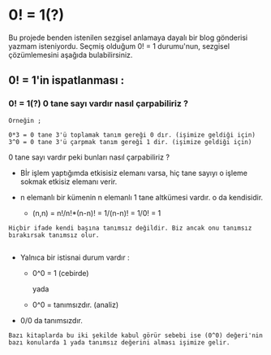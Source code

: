 # 0! = 1(?)
Bu projede benden istenilen sezgisel anlamaya dayalı bir blog gönderisi yazmam isteniyordu. Seçmiş olduğum 0! = 1 durumu'nun, sezgisel çözümlemesini aşağıda bulabilirsiniz.
## 0! = 1'in  ispatlanması :

###  0! = 1(?) 0 tane sayı vardır nasıl çarpabiliriz ?                     
```
Örneğin ;                                         
                 
0*3 = 0 tane 3'ü toplamak tanım gereği 0 dır. (işimize geldiği için)                               
3^0 = 0 tane 3'ü çarpmak tanım gereği 1 dir. (işimize geldiği için)  
```

0 tane sayı vardır peki bunları nasıl çarpabiliriz ?  
- Bİr işlem yaptığımda etkisisiz elemanı varsa, hiç tane sayıyı o işleme sokmak etkisiz elemanı verir.

* n elemanlı bir kümenin  n elemanlı 1 tane altkümesi vardır. o da kendisidir.

    - (n,n) = n!/n!*(n-n)! = 1/(n-n)! = 1/0! = 1 
```
Hiçbir ifade kendi başına tanımsız değildir. Biz ancak onu tanımsız bırakırsak tanımsız olur.
    
```
- Yalnıca bir istisnai durum vardır :

    - 0^0 = 1 (cebirde)
            
        yada

    - 0^0 = tanımsızdır. (analiz)
    
 - 0/0 da tanımsızdır.
```
Bazı kitaplarda bu iki şekilde kabul görür sebebi ise (0^0) değeri'nin bazı konularda 1 yada tanımsız değerini alması işimize gelir.
 ```




















